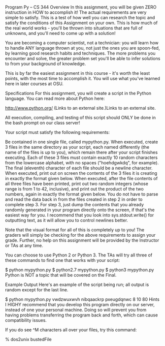 Program Py – CS 344
Overview
In this assignment, you will be given ZERO instruction in HOW to accomplish it! The actual requirements are very simple to satisfy. This is a test of how well you can research the topic and satisfy the conditions of this Assignment on your own. This is how much of the real world works - you'll be thrown into situations that are full of unknowns, and you'll need to come up with a solution!

You are becoming a computer scientist, not a technician: you will learn how to handle ANY language thrown at you, not just the ones you are spoon-fed, by learning good research habits and techniques. The more problems you encounter and solve, the greater problem set you'll be able to infer solutions to from your background of knowledge.

This is by far the easiest assignment in this course - it's worth the least points, with the most time to accomplish it. You will use what you've learned here in later courses at OSU.

Specifications
For this assignment, you will create a script in the Python language. You can read more about Python here:

http://www.python.org/ (Links to an external site.)Links to an external site.

All execution, compiling, and testing of this script should ONLY be done in the bash prompt on our class server!

Your script must satisfy the following requirements:

Be contained in one single file, called mypython.py.
When executed, create 3 files in the same directory as your script, each named differently (the name of the files is up to you), which remain there after your script finishes executing. Each of these 3 files must contain exactly 10 random characters from the lowercase alphabet, with no spaces ("hoehdgwkdq", for example). The final (eleventh) character of each file should be a newline character.
When executed, print out on screen the contents of the 3 files it is creating in exactly the format given below.
When executed, after the file contents of all three files have been printed, print out two random integers (whose range is from 1 to 42, inclusive), and print out the product of the two numbers, again in exactly the format given below.
You do not have to parse and read the data back in from the files created in step 2 in order to complete step 3. For step 3, just dump the contents that you already randomly generated in your program directly onto the screen, if that's the easiest way for you. I recommend that you look into sys.stdout.write() for outputting text, as it will allow you to control newlines better.

Note that the visual format for all of this is completely up to you! The graders will simply be checking for the above requirements to assign your grade. Further, no help on this assignment will be provided by the Instructor or TAs at any time.

You can choose to use Python 2 or Python 3. The TAs will try all three of these commands to find one that works with your script:

$ python mypython.py
$ python2.7 mypython.py
$ python3 mypython.py
Python is NOT a topic that will be covered on the Final.

Example Output
Here's an example of the script being run; all output is random except for the last line.

$ python mypython.py
vwdzwuxwvh
nibqaackrp
pxeugdqnwc
8
10
80
Hints
I HIGHY recommend that you develop this program directly on our server, instead of one your personal machine. Doing so will prevent you from having problems transferring the program back and forth, which can cause compatibility issues.

If you do see ^M characters all over your files, try this command:

% dos2unix bustedFile
